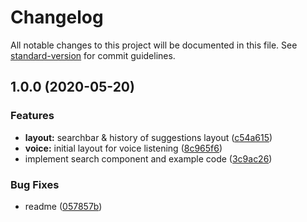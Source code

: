 # Changelog

All notable changes to this project will be documented in this file. See [standard-version](https://github.com/conventional-changelog/standard-version) for commit guidelines.

## 1.0.0 (2020-05-20)


### Features

* **layout:** searchbar & history of suggestions layout ([c54a615](https://github.com/zettabrasil/react-native-searchbar/commit/c54a615a70eddba995243047d6deefea95ece790))
* **voice:** initial layout for voice listening ([8c965f6](https://github.com/zettabrasil/react-native-searchbar/commit/8c965f6b6c110cc21fa31484b902d7f249712008))
* implement search component and example code ([3c9ac26](https://github.com/zettabrasil/react-native-searchbar/commit/3c9ac26e36a04a679ed93fbbe4c089cc5c923d39))


### Bug Fixes

* readme ([057857b](https://github.com/zettabrasil/react-native-searchbar/commit/057857b5e50fc3c1d0f3b455e841bd2c4a856b2e))
